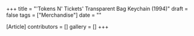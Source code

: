 +++
title = "'Tokens N' Tickets' Transparent Bag Keychain (1994)"
draft = false
tags = ["Merchandise"]
date = ""

[Article]
contributors = []
gallery = []
+++